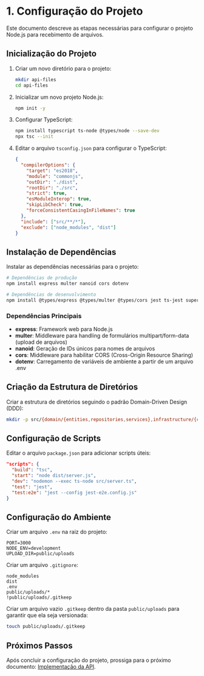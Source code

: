 # 1. Configuração do Projeto

Este documento descreve as etapas necessárias para configurar o projeto Node.js para recebimento de arquivos.

## Inicialização do Projeto

1. Criar um novo diretório para o projeto:

   ```bash
   mkdir api-files
   cd api-files
   ```

2. Inicializar um novo projeto Node.js:

   ```bash
   npm init -y
   ```

3. Configurar TypeScript:

   ```bash
   npm install typescript ts-node @types/node --save-dev
   npx tsc --init
   ```

4. Editar o arquivo `tsconfig.json` para configurar o TypeScript:
   ```json
   {
     "compilerOptions": {
       "target": "es2018",
       "module": "commonjs",
       "outDir": "./dist",
       "rootDir": "./src",
       "strict": true,
       "esModuleInterop": true,
       "skipLibCheck": true,
       "forceConsistentCasingInFileNames": true
     },
     "include": ["src/**/*"],
     "exclude": ["node_modules", "dist"]
   }
   ```

## Instalação de Dependências

Instalar as dependências necessárias para o projeto:

```bash
# Dependências de produção
npm install express multer nanoid cors dotenv

# Dependências de desenvolvimento
npm install @types/express @types/multer @types/cors jest ts-jest supertest @types/supertest @types/jest nodemon --save-dev
```

### Dependências Principais

- **express**: Framework web para Node.js
- **multer**: Middleware para handling de formulários multipart/form-data (upload de arquivos)
- **nanoid**: Geração de IDs únicos para nomes de arquivos
- **cors**: Middleware para habilitar CORS (Cross-Origin Resource Sharing)
- **dotenv**: Carregamento de variáveis de ambiente a partir de um arquivo .env

## Criação da Estrutura de Diretórios

Criar a estrutura de diretórios seguindo o padrão Domain-Driven Design (DDD):

```bash
mkdir -p src/{domain/{entities,repositories,services},infrastructure/{config,repositories,storage},application/{dto,services},interfaces/{http/{controllers,middlewares,routes},errors},public/uploads}
```

## Configuração de Scripts

Editar o arquivo `package.json` para adicionar scripts úteis:

```json
"scripts": {
  "build": "tsc",
  "start": "node dist/server.js",
  "dev": "nodemon --exec ts-node src/server.ts",
  "test": "jest",
  "test:e2e": "jest --config jest-e2e.config.js"
}
```

## Configuração do Ambiente

Criar um arquivo `.env` na raiz do projeto:

```
PORT=3000
NODE_ENV=development
UPLOAD_DIR=public/uploads
```

Criar um arquivo `.gitignore`:

```
node_modules
dist
.env
public/uploads/*
!public/uploads/.gitkeep
```

Criar um arquivo vazio `.gitkeep` dentro da pasta `public/uploads` para garantir que ela seja versionada:

```bash
touch public/uploads/.gitkeep
```

## Próximos Passos

Após concluir a configuração do projeto, prossiga para o próximo documento: [Implementação da API](./02-implementacao-api.md).
